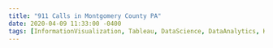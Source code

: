 ```yaml
---
title: "911 Calls in Montgomery County PA"
date: 2020-04-09 11:33:00 -0400
tags: [InformationVisualization, Tableau, DataScience, DataAnalytics, Kaggle, Dashboard, Tableau]
---
```


<head>
	<style>
		.title_content {
			display: inline-block;
			font-size: 20px;
			color: #ffffff;
			text-align: center;
			width: 100%;
			margin-bottom: 20px;
			border-bottom: 1px solid #DDD;
		}

		.title_content:after {
			height: 1px;
			display: block;
			left: 0;
			content: " ";
			position: relative;
			width: 30px;
			top: 1px;
		}

		#resume .col-md-12 span.duration {
			float: right;
		}

		#resume .col-md-12 ul li {
			list-style: none;
			margin-top: 20px;
		}

		#resume .resume-left ul li h5 {
			padding-bottom: 10px;
		}

		#resume .attributes li.first{
			margin-top: 0 !important;
			list-style-type: none;
		}

		#resume .attributes .duration i{
			margin-right: 5px;
		}

		#resume h5,
		#resume h6 {
			font-weight:400 !important;
		}

		.img_reference {
			display: inline-block;
			width: 100px;
			height: 100px;
			margin-right: 15px;
			float: left;
			border-radius: 50px;
		}

		.reference p {
			padding-top: 15px;
		}
		.reference ul {
			margin-top: 15px;
		}

		.reference ul li {
			margin-top: 15px;
		}
	</style>
</head>

<div id="resume" class="content_2">
	<div class="col-md-12 resume-left">    

		<ul class="attributes">
			<li class="first">
				<p>In my quest of investigating how 911 is coping with the recent pandemic of COVID-19, I found this very interesting dataset on Kaggle by Mike Chirico which contains calls to 911 (emergency calls) in Montgomery County Pennsylvania. So, I made a Tableau dashboard for analysis.
				<br><br>The results which I obtained were very interesting and can be viewed below. <br>
				https://public.tableau.com/views/911CallsinMontgomeryCountyPA/911CallsinMontgomeryCountyPA?:retry=yes&:display_count=y&:origin=viz_share_link
				<br><br>Some interesting observations were:<br>
1.	The calls to 911 during this period have remained fairly stable and have in fact dropped from March till today.<br>
2.	There were abnormally high number of emergency calls on March 02, 2018 which may be because of an incident which caused traffic and fire problems.<br><br>
Please let me know if you can find something exciting in here! I am open to critics.
</p>
				<br><br>
				<div class='tableauPlaceholder' id='viz1586473330801' style='position: relative'><noscript><a href='#'><img alt=' ' src='https:&#47;&#47;public.tableau.com&#47;static&#47;images&#47;91&#47;911CallsinMontgomeryCountyPA&#47;911CallsinMontgomeryCountyPA&#47;1_rss.png' style='border: none' /></a></noscript><object class='tableauViz'  style='display:none;'><param name='host_url' value='https%3A%2F%2Fpublic.tableau.com%2F' /> <param name='embed_code_version' value='3' /> <param name='site_root' value='' /><param name='name' value='911CallsinMontgomeryCountyPA&#47;911CallsinMontgomeryCountyPA' /><param name='tabs' value='no' /><param name='toolbar' value='yes' /><param name='static_image' value='https:&#47;&#47;public.tableau.com&#47;static&#47;images&#47;91&#47;911CallsinMontgomeryCountyPA&#47;911CallsinMontgomeryCountyPA&#47;1.png' /> <param name='animate_transition' value='yes' /><param name='display_static_image' value='yes' /><param name='display_spinner' value='yes' /><param name='display_overlay' value='yes' /><param name='display_count' value='yes' /></object></div>                <script type='text/javascript'>                    var divElement = document.getElementById('viz1586473330801');                    var vizElement = divElement.getElementsByTagName('object')[0];                    vizElement.style.width='100%';vizElement.style.height=(divElement.offsetWidth*0.75)+'px';                    var scriptElement = document.createElement('script');                    scriptElement.src = 'https://public.tableau.com/javascripts/api/viz_v1.js';                    vizElement.parentNode.insertBefore(scriptElement, vizElement);                </script>
			</li>
		</ul>
	</div>
</div>